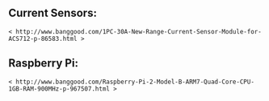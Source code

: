 ## **Current Sensors:**
	< http://www.banggood.com/1PC-30A-New-Range-Current-Sensor-Module-for-ACS712-p-86583.html >
## **Raspberry Pi:**
  	< http://www.banggood.com/Raspberry-Pi-2-Model-B-ARM7-Quad-Core-CPU-1GB-RAM-900MHz-p-967507.html >
